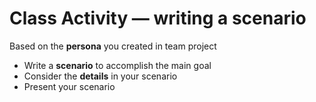 # Class Activity — writing a scenario

Based on the **persona** you created in team project

- Write a **scenario** to accomplish the main goal
- Consider the **details** in your scenario
- Present your scenario